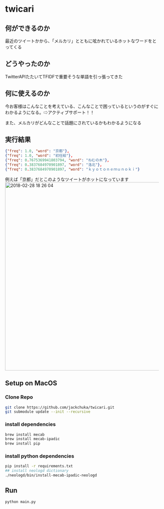# twicari

## 何ができるのか
最近のツイートかから、「メルカリ」とともに呟かれているホットなワードをとってくる

## どうやったのか
TwitterAPIたたいてTFIDFで重要そうな単語を引っ張ってきた

## 何に使えるのか
今お客様はこんなことを考えている、こんなことで困っているというのがすぐにわかるようになる。⇨アクティブサポート！！

また、メルカリがどんなことで話題にされているかもわかるようになる


## 実行結果
```json
{"freq": 1.0, "word": "京都"},
{"freq": 1.0, "word": "初任給"},
{"freq": 0.7675369941803794, "word": "ねむの木"},
{"freq": 0.3837684970901897, "word": "洛北"},
{"freq": 0.3837684970901897, "word": "ｋｙｏｔｏｎｅｍｕｎｏｋｉ"}
```
例えば「京都」だとこのようなツイートがホットになっています
<img width="616" alt="2018-02-28 18 26 04" src="https://user-images.githubusercontent.com/15362961/36780003-23e67830-1cb5-11e8-8dc3-eed4baa70d08.png">

## Setup on MacOS

### Clone Repo
```bash
git clone https://github.com/jackchuka/twicari.git
git submodule update --init --recursive
```

### install dependencies
```bash
brew install mecab
brew install mecab-ipadic
brew install pip
```

### install python dependencies
```bash
pip install -r requirements.txt
## install neologd dictionary
./neologd/bin/install-mecab-ipadic-neologd 
```

## Run
```bash
python main.py
```
